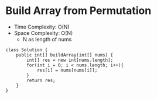 # Build Array from Permutation

- Time Complexity: O(N)
- Space Complexity: O(N)
  - N as length of nums

```
class Solution {
    public int[] buildArray(int[] nums) {
        int[] res = new int[nums.length];
        for(int i = 0; i < nums.length; i++){
            res[i] = nums[nums[i]];
        }
        return res;
    }
}
```
